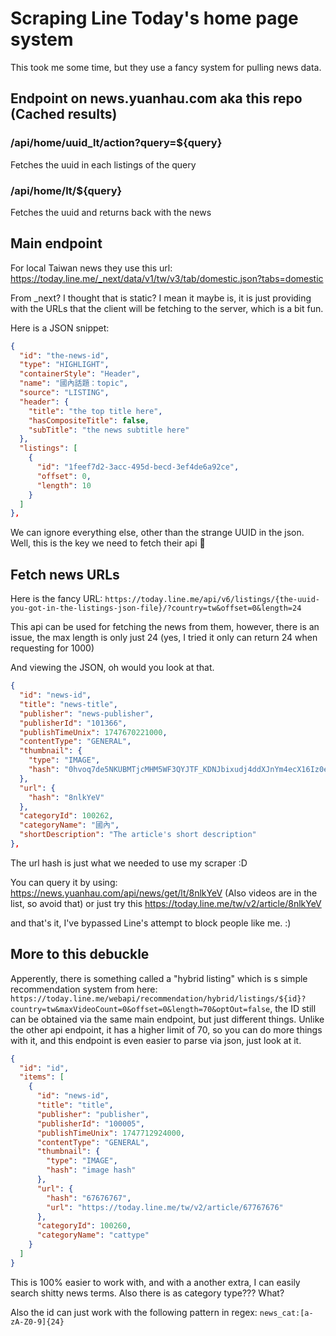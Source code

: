 # Scraping Line Today's home page system

This took me some time, but they use a fancy system for pulling news data.

## Endpoint on news.yuanhau.com aka this repo (Cached results)

### /api/home/uuid_lt/action?query=${query}
Fetches the uuid in each listings of the query

### /api/home/lt/${query}
Fetches the uuid and returns back with the news

## Main endpoint
For local Taiwan news they use this url: https://today.line.me/_next/data/v1/tw/v3/tab/domestic.json?tabs=domestic

From _next? I thought that is static? I mean it maybe is, it is just providing with the URLs that the client will be fetching to the server, which is a bit fun.

Here is a JSON snippet:
```json
{
  "id": "the-news-id",
  "type": "HIGHLIGHT",
  "containerStyle": "Header",
  "name": "國內話題：topic",
  "source": "LISTING",
  "header": {
    "title": "the top title here",
    "hasCompositeTitle": false,
    "subTitle": "the news subtitle here"
  },
  "listings": [
    {
      "id": "1feef7d2-3acc-495d-becd-3ef4de6a92ce",
      "offset": 0,
      "length": 10
    }
  ]
},
```

We can ignore everything else, other than the strange UUID in the json. Well, this is the key we need to fetch their api 🤩

## Fetch news URLs

Here is the fancy URL:
`https://today.line.me/api/v6/listings/{the-uuid-you-got-in-the-listings-json-file}/?country=tw&offset=0&length=24`

This api can be used for fetching the news from them, however, there is an issue, the max length is only just 24 (yes, I tried it only can return 24 when requesting for 1000)


And viewing the JSON, oh would you look at that.
```JSON
{
  "id": "news-id",
  "title": "news-title",
  "publisher": "news-publisher",
  "publisherId": "101366",
  "publishTimeUnix": 1747670221000,
  "contentType": "GENERAL",
  "thumbnail": {
    "type": "IMAGE",
    "hash": "0hvoq7de5NKUBMTjcMHM5WF3QYJTF_KDNJbixudj4ddXJnYm4ecX16Iz0edWwydjsTbH9vdm5IJ3EyKjtBeA"
  },
  "url": {
    "hash": "8nlkYeV"
  },
  "categoryId": 100262,
  "categoryName": "國內",
  "shortDescription": "The article's short description"
},
```
The url hash is just what we needed to use my scraper :D

You can query it by using: https://news.yuanhau.com/api/news/get/lt/8nlkYeV (Also videos are in the list, so avoid that) or just try this  https://today.line.me/tw/v2/article/8nlkYeV

and that's it, I've bypassed Line's attempt to block people like me. :)


## More to this debuckle
Apperently, there is something called a "hybrid listing" which is s simple recommendation system from here:` https://today.line.me/webapi/recommendation/hybrid/listings/${id}?country=tw&maxVideoCount=0&offset=0&length=70&optOut=false`, the ID still can be obtained via the same main endpoint, but just different things. Unlike the other api endpoint, it has a higher limit of 70, so you can do more things with it, and this endpoint is even easier to parse via json, just look at it.

```JSON
{
  "id": "id",
  "items": [
    {
      "id": "news-id",
      "title": "title",
      "publisher": "publisher",
      "publisherId": "100005",
      "publishTimeUnix": 1747712924000,
      "contentType": "GENERAL",
      "thumbnail": {
        "type": "IMAGE",
        "hash": "image hash"
      },
      "url": {
        "hash": "67676767",
        "url": "https://today.line.me/tw/v2/article/67767676"
      },
      "categoryId": 100260,
      "categoryName": "cattype"
    }
  ]
}
```
This is 100% easier to work with, and with a another extra, I can easily search shitty news terms. Also there is as category type??? What?

Also the id can just work with the following pattern in regex: `news_cat:[a-zA-Z0-9]{24}`
